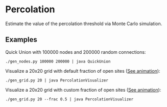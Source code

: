 # Percolation 

Estimate the value of the percolation threshold via Monte Carlo simulation. 

## Examples 

Quick Union with 100000 nodes and 200000 random connections:

    ./gen_nodes.py 100000 200000 | java QuickUnion

Visualize a 20x20 grid with default fraction of open sites ([See animation](visualizer1.gif?raw=true)):

    ./gen_grid.py 20 | java PercolationVisualizer

Visualize a 20x20 grid with custom fraction of open sites ([See animation](visualizer2.gif?raw=true)):

    ./gen_grid.py 20 --frac 0.5 | java PercolationVisualizer
